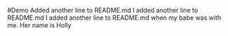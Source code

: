 #Demo
Added another line to README.md
I added another line to README.md
I added another line to README.md when my babe was with me. Her name is Holly